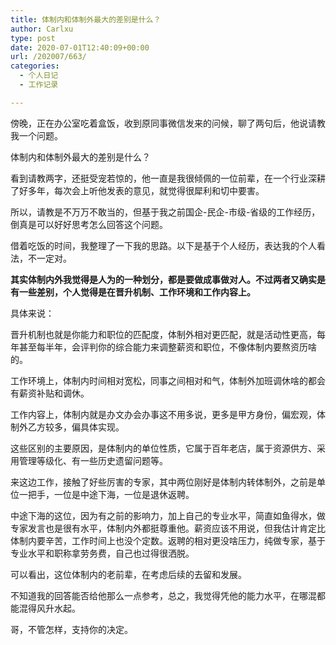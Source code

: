 ```yaml
---
title: 体制内和体制外最大的差别是什么？
author: Carlxu
type: post
date: 2020-07-01T12:40:09+00:00
url: /202007/663/
categories:
  - 个人日记
  - 工作记录

---
```

傍晚，正在办公室吃着盒饭，收到原同事微信发来的问候，聊了两句后，他说请教我一个问题。

体制内和体制外最大的差别是什么？

看到请教两字，还挺受宠若惊的，他一直是我很倾佩的一位前辈，在一个行业深耕了好多年，每次会上听他发表的意见，就觉得很犀利和切中要害。

所以，请教是不万万不敢当的，但基于我之前国企-民企-市级-省级的工作经历，倒真是可以好好思考怎么回答这个问题。

借着吃饭的时间，我整理了一下我的思路。以下是基于个人经历，表达我的个人看法，不一定对。

**其实体制内外我觉得是人为的一种划分，都是要做成事做对人。不过两者又确实是有一些差别，个人觉得是在晋升机制、工作环境和工作内容上。**

具体来说：

<!--more-->

晋升机制也就是你能力和职位的匹配度，体制外相对更匹配，就是活动性更高，每年甚至每半年，会评判你的综合能力来调整薪资和职位，不像体制内要熬资历啥的。

工作环境上，体制内时间相对宽松，同事之间相对和气，体制外加班调休啥的都会有薪资补贴和调休。

工作内容上，体制内就是办文办会办事这不用多说，更多是甲方身份，偏宏观，体制外乙方较多，偏具体实现。

这些区别的主要原因，是体制内的单位性质，它属于百年老店，属于资源供方、采用管理等级化、有一些历史遗留问题等。

来这边工作，接触了好些厉害的专家，其中两位刚好是体制内转体制外，之前是单位一把手，一位是中途下海，一位是退休返聘。

中途下海的这位，因为有之前的影响力，加上自己的专业水平，简直如鱼得水，做专家发言也是很有水平，体制内外都挺尊重他。薪资应该不用说，但我估计肯定比体制内要辛苦，工作时间上也没个定数。返聘的相对更没啥压力，纯做专家，基于专业水平和职称拿劳务费，自己也过得很洒脱。

可以看出，这位体制内的老前辈，在考虑后续的去留和发展。

不知道我的回答能否给他那么一点参考，总之，我觉得凭他的能力水平，在哪混都能混得风升水起。

哥，不管怎样，支持你的决定。